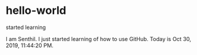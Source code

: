 # hello-world
started learning

I am Senthil. I just started learning of how to use GitHub.
Today is Oct 30, 2019, 11:44:20 PM.
